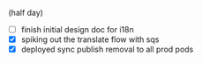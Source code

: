 (half day)
* [ ] finish initial design doc for i18n
* [x] spiking out the translate flow with sqs
* [x] deployed sync publish removal to all prod pods
